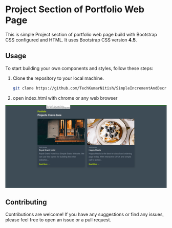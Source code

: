 # Project Section of Portfolio Web Page
This is simple Project section of  portfolio web page build  with Bootstrap CSS configured and HTML. It uses Bootstrap CSS version **4.5**.

## Usage

To start building your own components and styles, follow these steps:

1. Clone the repository to your local machine.
    ```sh
    git clone https://github.com/TechKumarNitish/SimpleIncrementAndDecrementApp_REACTJS_Html_tailwindCss.git
    ```

1. open index.html with chrome or any web browser

<img src="https://github.com/TechKumarNitish/portfolio_website_projects_section/blob/main/Screenshot%20from%202023-08-11%2013-43-59.png"/>

## Contributing

Contributions are welcome! If you have any suggestions or find any issues, please feel free to open an issue or a pull request.
